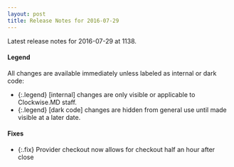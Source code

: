 ```yaml
---
layout: post
title: Release Notes for 2016-07-29
---
```


Latest release notes for 2016-07-29 at 1138.

<div class='legend' markdown='1'>

#### Legend

All changes are available immediately unless labeled as internal or dark code:

- {:.legend} [internal] changes are only visible or applicable to Clockwise.MD staff.
- {:.legend} [dark code] changes are hidden from general use until made visible at a later date.

</div>


<div class='fixes' markdown='1'>

#### Fixes

- {:.fix} Provider checkout now allows for checkout half an hour after close

</div>
